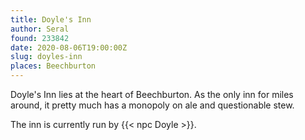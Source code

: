 ```yaml
---
title: Doyle's Inn
author: Seral
found: 233842
date: 2020-08-06T19:00:00Z
slug: doyles-inn
places: Beechburton
---
```


Doyle's Inn lies at the heart of Beechburton. As the only inn for miles around, it pretty much has a monopoly on ale and questionable stew.<!-- more -->

The inn is currently run by {{< npc Doyle >}}.
